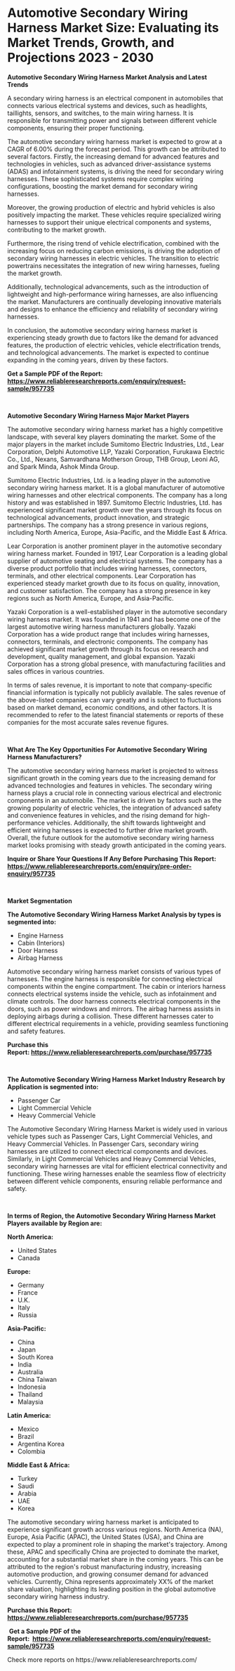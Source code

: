 <p><h1>Automotive Secondary Wiring Harness Market Size: Evaluating its Market Trends, Growth, and Projections 2023 - 2030</h1></p><p><strong>Automotive Secondary Wiring Harness Market Analysis and Latest Trends</strong></p>
<p><p>A secondary wiring harness is an electrical component in automobiles that connects various electrical systems and devices, such as headlights, taillights, sensors, and switches, to the main wiring harness. It is responsible for transmitting power and signals between different vehicle components, ensuring their proper functioning.</p><p>The automotive secondary wiring harness market is expected to grow at a CAGR of 6.00% during the forecast period. This growth can be attributed to several factors. Firstly, the increasing demand for advanced features and technologies in vehicles, such as advanced driver-assistance systems (ADAS) and infotainment systems, is driving the need for secondary wiring harnesses. These sophisticated systems require complex wiring configurations, boosting the market demand for secondary wiring harnesses.</p><p>Moreover, the growing production of electric and hybrid vehicles is also positively impacting the market. These vehicles require specialized wiring harnesses to support their unique electrical components and systems, contributing to the market growth.</p><p>Furthermore, the rising trend of vehicle electrification, combined with the increasing focus on reducing carbon emissions, is driving the adoption of secondary wiring harnesses in electric vehicles. The transition to electric powertrains necessitates the integration of new wiring harnesses, fueling the market growth.</p><p>Additionally, technological advancements, such as the introduction of lightweight and high-performance wiring harnesses, are also influencing the market. Manufacturers are continually developing innovative materials and designs to enhance the efficiency and reliability of secondary wiring harnesses.</p><p>In conclusion, the automotive secondary wiring harness market is experiencing steady growth due to factors like the demand for advanced features, the production of electric vehicles, vehicle electrification trends, and technological advancements. The market is expected to continue expanding in the coming years, driven by these factors.</p></p>
<p><strong>Get a Sample PDF of the Report:&nbsp; <a href="https://www.reliableresearchreports.com/enquiry/request-sample/957735">https://www.reliableresearchreports.com/enquiry/request-sample/957735</a></strong></p>
<p>&nbsp;</p>
<p><strong>Automotive Secondary Wiring Harness Major Market Players</strong></p>
<p><p>The automotive secondary wiring harness market has a highly competitive landscape, with several key players dominating the market. Some of the major players in the market include Sumitomo Electric Industries, Ltd., Lear Corporation, Delphi Automotive LLP, Yazaki Corporation, Furukawa Electric Co., Ltd., Nexans, Samvardhana Motherson Group, THB Group, Leoni AG, and Spark Minda, Ashok Minda Group.</p><p>Sumitomo Electric Industries, Ltd. is a leading player in the automotive secondary wiring harness market. It is a global manufacturer of automotive wiring harnesses and other electrical components. The company has a long history and was established in 1897. Sumitomo Electric Industries, Ltd. has experienced significant market growth over the years through its focus on technological advancements, product innovation, and strategic partnerships. The company has a strong presence in various regions, including North America, Europe, Asia-Pacific, and the Middle East & Africa. </p><p>Lear Corporation is another prominent player in the automotive secondary wiring harness market. Founded in 1917, Lear Corporation is a leading global supplier of automotive seating and electrical systems. The company has a diverse product portfolio that includes wiring harnesses, connectors, terminals, and other electrical components. Lear Corporation has experienced steady market growth due to its focus on quality, innovation, and customer satisfaction. The company has a strong presence in key regions such as North America, Europe, and Asia-Pacific.</p><p>Yazaki Corporation is a well-established player in the automotive secondary wiring harness market. It was founded in 1941 and has become one of the largest automotive wiring harness manufacturers globally. Yazaki Corporation has a wide product range that includes wiring harnesses, connectors, terminals, and electronic components. The company has achieved significant market growth through its focus on research and development, quality management, and global expansion. Yazaki Corporation has a strong global presence, with manufacturing facilities and sales offices in various countries.</p><p>In terms of sales revenue, it is important to note that company-specific financial information is typically not publicly available. The sales revenue of the above-listed companies can vary greatly and is subject to fluctuations based on market demand, economic conditions, and other factors. It is recommended to refer to the latest financial statements or reports of these companies for the most accurate sales revenue figures.</p></p>
<p>&nbsp;</p>
<p><strong>What Are The Key Opportunities For Automotive Secondary Wiring Harness Manufacturers?</strong></p>
<p><p>The automotive secondary wiring harness market is projected to witness significant growth in the coming years due to the increasing demand for advanced technologies and features in vehicles. The secondary wiring harness plays a crucial role in connecting various electrical and electronic components in an automobile. The market is driven by factors such as the growing popularity of electric vehicles, the integration of advanced safety and convenience features in vehicles, and the rising demand for high-performance vehicles. Additionally, the shift towards lightweight and efficient wiring harnesses is expected to further drive market growth. Overall, the future outlook for the automotive secondary wiring harness market looks promising with steady growth anticipated in the coming years.</p></p>
<p><strong>Inquire or Share Your Questions If Any Before Purchasing This Report: <a href="https://www.reliableresearchreports.com/enquiry/pre-order-enquiry/957735">https://www.reliableresearchreports.com/enquiry/pre-order-enquiry/957735</a></strong></p>
<p>&nbsp;</p>
<p><strong>Market Segmentation</strong></p>
<p><strong>The Automotive Secondary Wiring Harness Market Analysis by types is segmented into:</strong></p>
<p><ul><li>Engine Harness</li><li>Cabin (Interiors)</li><li>Door Harness</li><li>Airbag Harness</li></ul></p>
<p><p>Automotive secondary wiring harness market consists of various types of harnesses. The engine harness is responsible for connecting electrical components within the engine compartment. The cabin or interiors harness connects electrical systems inside the vehicle, such as infotainment and climate controls. The door harness connects electrical components in the doors, such as power windows and mirrors. The airbag harness assists in deploying airbags during a collision. These different harnesses cater to different electrical requirements in a vehicle, providing seamless functioning and safety features.</p></p>
<p><strong>Purchase this Report:&nbsp;<a href="https://www.reliableresearchreports.com/purchase/957735">https://www.reliableresearchreports.com/purchase/957735</a></strong></p>
<p>&nbsp;</p>
<p><strong>The Automotive Secondary Wiring Harness Market Industry Research by Application is segmented into:</strong></p>
<p><ul><li>Passenger Car</li><li>Light Commercial Vehicle</li><li>Heavy Commercial Vehicle</li></ul></p>
<p><p>The Automotive Secondary Wiring Harness Market is widely used in various vehicle types such as Passenger Cars, Light Commercial Vehicles, and Heavy Commercial Vehicles. In Passenger Cars, secondary wiring harnesses are utilized to connect electrical components and devices. Similarly, in Light Commercial Vehicles and Heavy Commercial Vehicles, secondary wiring harnesses are vital for efficient electrical connectivity and functioning. These wiring harnesses enable the seamless flow of electricity between different vehicle components, ensuring reliable performance and safety.</p></p>
<p>&nbsp;</p>
<p><strong>In terms of Region, the Automotive Secondary Wiring Harness Market Players available by Region are:</strong></p>
<p>
    <p> <strong> North America: </strong>
        <ul>
            <li>United States</li>
            <li>Canada</li>
        </ul>
        </p> 
    <p> <strong> Europe: </strong>
        <ul>
            <li>Germany</li>
            <li>France</li>
            <li>U.K.</li>
            <li>Italy</li>
            <li>Russia</li>
        </ul>
        </p> 
    <p> <strong> Asia-Pacific: </strong>
        <ul>
            <li>China</li>
            <li>Japan</li>
            <li>South Korea</li>
            <li>India</li>
            <li>Australia</li>
            <li>China Taiwan</li>
            <li>Indonesia</li>
            <li>Thailand</li>
            <li>Malaysia</li>
        </ul>
        </p> 
    <p> <strong> Latin America: </strong>
        <ul>
            <li>Mexico</li>
            <li>Brazil</li>
            <li>Argentina Korea</li>
            <li>Colombia</li>
        </ul>
        </p> 
    <p> <strong> Middle East & Africa: </strong>
        <ul>
            <li>Turkey</li>
            <li>Saudi</li>
            <li>Arabia</li>
            <li>UAE</li>
            <li>Korea</li>
        </ul>
    </p>
    </p>
<p><p>The automotive secondary wiring harness market is anticipated to experience significant growth across various regions. North America (NA), Europe, Asia Pacific (APAC), the United States (USA), and China are expected to play a prominent role in shaping the market's trajectory. Among these, APAC and specifically China are projected to dominate the market, accounting for a substantial market share in the coming years. This can be attributed to the region's robust manufacturing industry, increasing automotive production, and growing consumer demand for advanced vehicles. Currently, China represents approximately XX% of the market share valuation, highlighting its leading position in the global automotive secondary wiring harness industry.</p></p>
<p><strong>Purchase this Report: <a href="https://www.reliableresearchreports.com/purchase/957735">https://www.reliableresearchreports.com/purchase/957735</a></strong></p>
<p>&nbsp;<strong>Get a Sample PDF of the Report:&nbsp;&nbsp;<a href="https://www.reliableresearchreports.com/enquiry/request-sample/957735">https://www.reliableresearchreports.com/enquiry/request-sample/957735</a></strong></p>
<p><strong></strong></p>
<p>Check more reports on https://www.reliableresearchreports.com/</p>